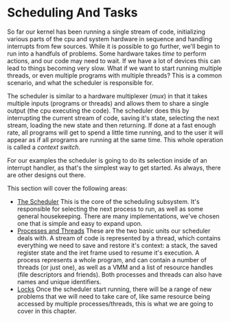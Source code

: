 # Scheduling And Tasks

So far our kernel has been running a single stream of code, initializing various parts of the cpu and system hardware in sequence and handling interrupts from few sources. While it is possible to go further,  we'll begin to run into a handfuls of problems. Some hardware takes *time* to perform actions, and our code may need to wait. If we have a lot of devices this can lead to things becoming very slow. What if we want to start running multiple threads, or even multiple programs with multiple threads? This is a common scenario, and what the scheduler is responsible for.

The scheduler is similar to a hardware multiplexer (_mux_) in that it takes multiple inputs (programs or threads) and allows them to share a single output (the cpu executing the code). The scheduler does this by interrupting the current stream of code, saving it's state, selecting the next stream, loading the new state and then returning. If done at a fast enough rate, all programs will get to spend a little time running, and to the user it will appear as if all programs are running at the same time. This whole operation is called a *context switch*.

For our examples the scheduler is going to do its selection inside of an interrupt handler, as that's the simplest way to get started. As always, there are other designs out there.

This section will cover the following areas:

* [The Scheduler](02_Scheduler.md) This is the core of the scheduling subsystem. It's responsible for selecting the next process to run, as well as some general housekeeping. There are many implementations, we've chosen one that is simple and easy to expand upon.
* [Processes and Threads](03_Processes_And_Threads.md) These are the two basic units our scheduler deals with. A stream of code is represented by a thread, which contains everything we need to save and restore it's context: a stack, the saved register state and the iret frame used to resume it's execution. A process represents a whole program, and can contain a number of threads (or just one), as well as a VMM and a list of resource handles (file descriptors and friends). Both processes and threads can also have names and unique identifiers.
* [Locks](04_Locks.md) Once the scheduler start running, there will be a range of new problems that we will need to take care of, like same resource being accessed by multiple processes/threads, this is what we are going to cover in this chapter.
